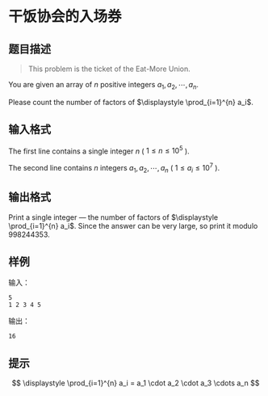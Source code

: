 # 干饭协会的入场券

## 题目描述

> This problem is the ticket of the Eat-More Union.

You are given an array of $n$ positive integers $a_1,a_2,\cdots,a_n$. 

Please count the number of factors of $\displaystyle \prod_{i=1}^{n} a_i$. 

## 输入格式

The first line contains a single integer $n$ ( $1 \leqslant n \leqslant {10}^{5}$ ).

The second line contains $n$ integers $a_1,a_2,\cdots,a_n$ ( $1 \leqslant a_i \leqslant {10}^{7}$ ).

## 输出格式

Print a single integer — the number of factors of $\displaystyle \prod_{i=1}^{n} a_i$. Since the answer can be very large, so print it modulo $998244353$.

## 样例

输入：

```
5
1 2 3 4 5
```

输出：

```
16
```

## 提示

$$
\displaystyle \prod_{i=1}^{n} a_i = a_1 \cdot a_2 \cdot a_3 \cdots a_n 
$$
